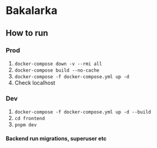 # Bakalarka

## How to run

### Prod
1. `docker-compose down -v --rmi all`
2. `docker-compose build --no-cache`
3. `docker-compose -f docker-compose.yml up -d`
4. Check localhost


### Dev
1. `docker-compose -f docker-compose.yml up -d --build`
2. `cd frontend`
3. `pnpm dev`


#### Backend run migrations, superuser etc